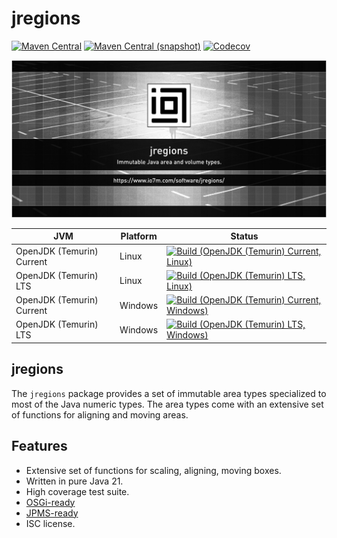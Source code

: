 jregions
===

[![Maven Central](https://img.shields.io/maven-central/v/com.io7m.jregions/com.io7m.jregions.svg?style=flat-square)](http://search.maven.org/#search%7Cga%7C1%7Cg%3A%22com.io7m.jregions%22)
[![Maven Central (snapshot)](https://img.shields.io/nexus/s/com.io7m.jregions/com.io7m.jregions?server=https%3A%2F%2Fs01.oss.sonatype.org&style=flat-square)](https://s01.oss.sonatype.org/content/repositories/snapshots/com/io7m/jregions/)
[![Codecov](https://img.shields.io/codecov/c/github/io7m-com/jregions.svg?style=flat-square)](https://codecov.io/gh/io7m-com/jregions)

![com.io7m.jregions](./src/site/resources/jregions.jpg?raw=true)

| JVM | Platform | Status |
|-----|----------|--------|
| OpenJDK (Temurin) Current | Linux | [![Build (OpenJDK (Temurin) Current, Linux)](https://img.shields.io/github/actions/workflow/status/io7m-com/jregions/main.linux.temurin.current.yml)](https://www.github.com/io7m-com/jregions/actions?query=workflow%3Amain.linux.temurin.current)|
| OpenJDK (Temurin) LTS | Linux | [![Build (OpenJDK (Temurin) LTS, Linux)](https://img.shields.io/github/actions/workflow/status/io7m-com/jregions/main.linux.temurin.lts.yml)](https://www.github.com/io7m-com/jregions/actions?query=workflow%3Amain.linux.temurin.lts)|
| OpenJDK (Temurin) Current | Windows | [![Build (OpenJDK (Temurin) Current, Windows)](https://img.shields.io/github/actions/workflow/status/io7m-com/jregions/main.windows.temurin.current.yml)](https://www.github.com/io7m-com/jregions/actions?query=workflow%3Amain.windows.temurin.current)|
| OpenJDK (Temurin) LTS | Windows | [![Build (OpenJDK (Temurin) LTS, Windows)](https://img.shields.io/github/actions/workflow/status/io7m-com/jregions/main.windows.temurin.lts.yml)](https://www.github.com/io7m-com/jregions/actions?query=workflow%3Amain.windows.temurin.lts)|

## jregions

The `jregions` package provides a set of immutable area types specialized
to most of the Java numeric types. The area types come with an extensive set
of functions for aligning and moving areas.

## Features

* Extensive set of functions for scaling, aligning, moving boxes.
* Written in pure Java 21.
* High coverage test suite.
* [OSGi-ready](https://www.osgi.org/)
* [JPMS-ready](https://en.wikipedia.org/wiki/Java_Platform_Module_System)
* ISC license.


